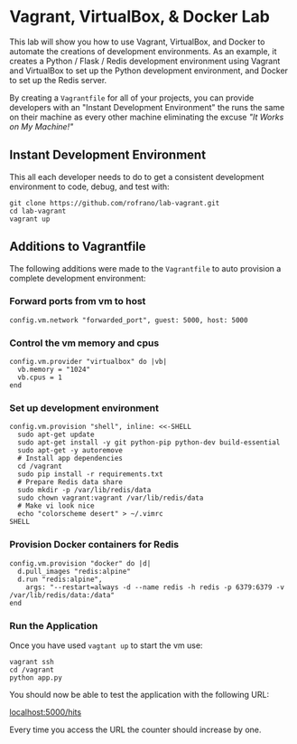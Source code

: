 # Vagrant, VirtualBox, & Docker Lab

This lab will show you how to use Vagrant, VirtualBox, and Docker to automate the creations of development environments. As an example, it creates a Python / Flask / Redis development environment using Vagrant and VirtualBox to set up the Python development environment, and Docker to set up the Redis server.

By creating a ```Vagrantfile``` for all of your projects, you can provide developers with an "Instant Development Environment" the runs the same on their machine as every other machine eliminating the excuse _"It Works on My Machine!"_

## Instant Development Environment

This all each developer needs to do to get a consistent development environment to code, debug, and test with:

    git clone https://github.com/rofrano/lab-vagrant.git
    cd lab-vagrant
    vagrant up

## Additions to Vagrantfile

The following additions were made to the ```Vagrantfile``` to auto provision a complete development environment:

### Forward ports from vm to host

    config.vm.network "forwarded_port", guest: 5000, host: 5000

### Control the vm memory and cpus

    config.vm.provider "virtualbox" do |vb|
      vb.memory = "1024"
      vb.cpus = 1
    end

### Set up development environment

    config.vm.provision "shell", inline: <<-SHELL
      sudo apt-get update
      sudo apt-get install -y git python-pip python-dev build-essential
      sudo apt-get -y autoremove
      # Install app dependencies
      cd /vagrant
      sudo pip install -r requirements.txt
      # Prepare Redis data share
      sudo mkdir -p /var/lib/redis/data
      sudo chown vagrant:vagrant /var/lib/redis/data
      # Make vi look nice
      echo "colorscheme desert" > ~/.vimrc
    SHELL

### Provision Docker containers for Redis

    config.vm.provision "docker" do |d|
      d.pull_images "redis:alpine"
      d.run "redis:alpine",
        args: "--restart=always -d --name redis -h redis -p 6379:6379 -v /var/lib/redis/data:/data"
    end

### Run the Application

Once you have used ```vagtant up``` to start the vm use:

    vagrant ssh
    cd /vagrant
    python app.py

You should now be able to test the application with the following URL:

[localhost:5000/hits](http://localhost:5000/hits)

Every time you access the URL the counter should increase by one.
